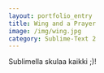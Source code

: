 ```yaml
---
layout: portfolio_entry
title: Wing and a Prayer
image: /img/wing.jpg
category: Sublime-Text 2
---
```

Sublimella skulaa kaikki ;)!